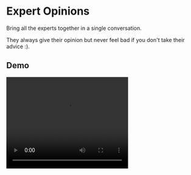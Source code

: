 # Expert Opinions

Bring all the experts together in a single conversation.

They always give their opinion but never feel bad if you don't take their advice :).

## Demo

<video src="Expert Opinions.mp4" width="320" height="240" controls></video>
